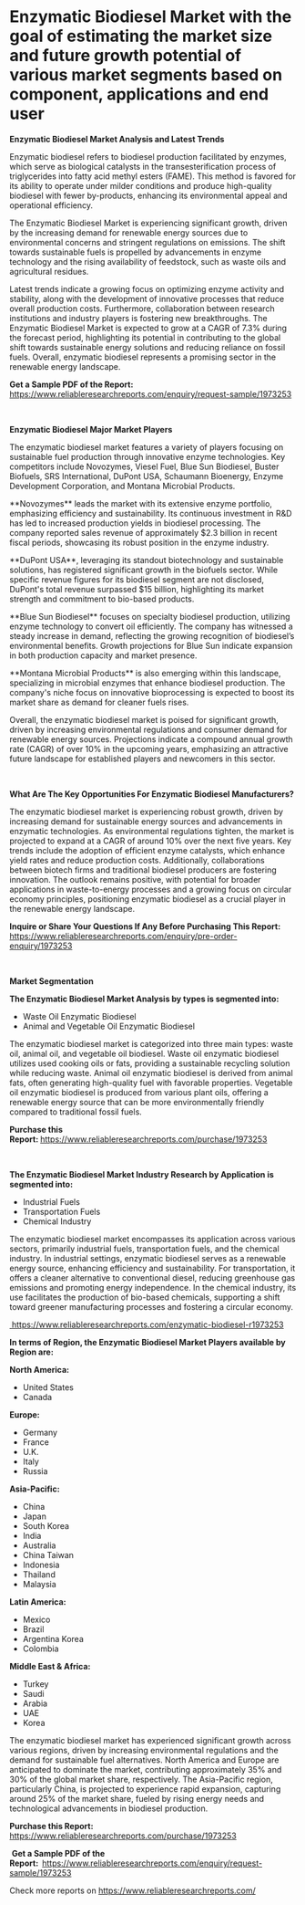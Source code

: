 <p><h1>Enzymatic Biodiesel Market with the goal of estimating the market size and future growth potential of various market segments based on component, applications and end user</h1></p><p><strong>Enzymatic Biodiesel Market Analysis and Latest Trends</strong></p>
<p><p>Enzymatic biodiesel refers to biodiesel production facilitated by enzymes, which serve as biological catalysts in the transesterification process of triglycerides into fatty acid methyl esters (FAME). This method is favored for its ability to operate under milder conditions and produce high-quality biodiesel with fewer by-products, enhancing its environmental appeal and operational efficiency. </p><p>The Enzymatic Biodiesel Market is experiencing significant growth, driven by the increasing demand for renewable energy sources due to environmental concerns and stringent regulations on emissions. The shift towards sustainable fuels is propelled by advancements in enzyme technology and the rising availability of feedstock, such as waste oils and agricultural residues.</p><p>Latest trends indicate a growing focus on optimizing enzyme activity and stability, along with the development of innovative processes that reduce overall production costs. Furthermore, collaboration between research institutions and industry players is fostering new breakthroughs. The Enzymatic Biodiesel Market is expected to grow at a CAGR of 7.3% during the forecast period, highlighting its potential in contributing to the global shift towards sustainable energy solutions and reducing reliance on fossil fuels. Overall, enzymatic biodiesel represents a promising sector in the renewable energy landscape.</p></p>
<p><strong>Get a Sample PDF of the Report:&nbsp;</strong> <a href="https://www.reliableresearchreports.com/enquiry/request-sample/1973253?utm_campaign=2263&utm_medium=2&utm_source=Github&utm_content=ia&utm_term=15022025&utm_id=enzymatic-biodiesel">https://www.reliableresearchreports.com/enquiry/request-sample/1973253</a></p>
<p>&nbsp;</p>
<p><strong>Enzymatic Biodiesel Major Market Players</strong></p>
<p><p>The enzymatic biodiesel market features a variety of players focusing on sustainable fuel production through innovative enzyme technologies. Key competitors include Novozymes, Viesel Fuel, Blue Sun Biodiesel, Buster Biofuels, SRS International, DuPont USA, Schaumann Bioenergy, Enzyme Development Corporation, and Montana Microbial Products.</p><p>**Novozymes** leads the market with its extensive enzyme portfolio, emphasizing efficiency and sustainability. Its continuous investment in R&D has led to increased production yields in biodiesel processing. The company reported sales revenue of approximately $2.3 billion in recent fiscal periods, showcasing its robust position in the enzyme industry.</p><p>**DuPont USA**, leveraging its standout biotechnology and sustainable solutions, has registered significant growth in the biofuels sector. While specific revenue figures for its biodiesel segment are not disclosed, DuPont's total revenue surpassed $15 billion, highlighting its market strength and commitment to bio-based products.</p><p>**Blue Sun Biodiesel** focuses on specialty biodiesel production, utilizing enzyme technology to convert oil efficiently. The company has witnessed a steady increase in demand, reflecting the growing recognition of biodiesel’s environmental benefits. Growth projections for Blue Sun indicate expansion in both production capacity and market presence.</p><p>**Montana Microbial Products** is also emerging within this landscape, specializing in microbial enzymes that enhance biodiesel production. The company's niche focus on innovative bioprocessing is expected to boost its market share as demand for cleaner fuels rises.</p><p>Overall, the enzymatic biodiesel market is poised for significant growth, driven by increasing environmental regulations and consumer demand for renewable energy sources. Projections indicate a compound annual growth rate (CAGR) of over 10% in the upcoming years, emphasizing an attractive future landscape for established players and newcomers in this sector.</p></p>
<p>&nbsp;</p>
<p><strong>What Are The Key Opportunities For Enzymatic Biodiesel Manufacturers?</strong></p>
<p><p>The enzymatic biodiesel market is experiencing robust growth, driven by increasing demand for sustainable energy sources and advancements in enzymatic technologies. As environmental regulations tighten, the market is projected to expand at a CAGR of around 10% over the next five years. Key trends include the adoption of efficient enzyme catalysts, which enhance yield rates and reduce production costs. Additionally, collaborations between biotech firms and traditional biodiesel producers are fostering innovation. The outlook remains positive, with potential for broader applications in waste-to-energy processes and a growing focus on circular economy principles, positioning enzymatic biodiesel as a crucial player in the renewable energy landscape.</p></p>
<p><strong>Inquire or Share Your Questions If Any Before Purchasing This Report:</strong> <a href="https://www.reliableresearchreports.com/enquiry/pre-order-enquiry/1973253?utm_campaign=2263&utm_medium=2&utm_source=Github&utm_content=ia&utm_term=15022025&utm_id=enzymatic-biodiesel">https://www.reliableresearchreports.com/enquiry/pre-order-enquiry/1973253</a></p>
<p>&nbsp;</p>
<p><strong>Market Segmentation</strong></p>
<p><strong>The Enzymatic Biodiesel Market Analysis by types is segmented into:</strong></p>
<p><ul><li>Waste Oil Enzymatic Biodiesel</li><li>Animal and Vegetable Oil Enzymatic Biodiesel</li></ul></p>
<p><p>The enzymatic biodiesel market is categorized into three main types: waste oil, animal oil, and vegetable oil biodiesel. Waste oil enzymatic biodiesel utilizes used cooking oils or fats, providing a sustainable recycling solution while reducing waste. Animal oil enzymatic biodiesel is derived from animal fats, often generating high-quality fuel with favorable properties. Vegetable oil enzymatic biodiesel is produced from various plant oils, offering a renewable energy source that can be more environmentally friendly compared to traditional fossil fuels.</p></p>
<p><strong>Purchase this Report:&nbsp;</strong><a href="https://www.reliableresearchreports.com/purchase/1973253?utm_campaign=2263&utm_medium=2&utm_source=Github&utm_content=ia&utm_term=15022025&utm_id=enzymatic-biodiesel">https://www.reliableresearchreports.com/purchase/1973253</a></p>
<p>&nbsp;</p>
<p><strong>The Enzymatic Biodiesel Market Industry Research by Application is segmented into:</strong></p>
<p><ul><li>Industrial Fuels</li><li>Transportation Fuels</li><li>Chemical Industry</li></ul></p>
<p><p>The enzymatic biodiesel market encompasses its application across various sectors, primarily industrial fuels, transportation fuels, and the chemical industry. In industrial settings, enzymatic biodiesel serves as a renewable energy source, enhancing efficiency and sustainability. For transportation, it offers a cleaner alternative to conventional diesel, reducing greenhouse gas emissions and promoting energy independence. In the chemical industry, its use facilitates the production of bio-based chemicals, supporting a shift toward greener manufacturing processes and fostering a circular economy.</p></p>
<p><a href="https://www.reliableresearchreports.com/enzymatic-biodiesel-r1973253?utm_campaign=2263&utm_medium=2&utm_source=Github&utm_content=ia&utm_term=15022025&utm_id=enzymatic-biodiesel">&nbsp;https://www.reliableresearchreports.com/enzymatic-biodiesel-r1973253</a></p>
<p><strong>In terms of Region, the Enzymatic Biodiesel Market Players available by Region are:</strong></p>
<p>
    <p> <strong> North America: </strong>
        <ul>
            <li>United States</li>
            <li>Canada</li>
        </ul>
        </p> 
    <p> <strong> Europe: </strong>
        <ul>
            <li>Germany</li>
            <li>France</li>
            <li>U.K.</li>
            <li>Italy</li>
            <li>Russia</li>
        </ul>
        </p> 
    <p> <strong> Asia-Pacific: </strong>
        <ul>
            <li>China</li>
            <li>Japan</li>
            <li>South Korea</li>
            <li>India</li>
            <li>Australia</li>
            <li>China Taiwan</li>
            <li>Indonesia</li>
            <li>Thailand</li>
            <li>Malaysia</li>
        </ul>
        </p> 
    <p> <strong> Latin America: </strong>
        <ul>
            <li>Mexico</li>
            <li>Brazil</li>
            <li>Argentina Korea</li>
            <li>Colombia</li>
        </ul>
        </p> 
    <p> <strong> Middle East & Africa: </strong>
        <ul>
            <li>Turkey</li>
            <li>Saudi</li>
            <li>Arabia</li>
            <li>UAE</li>
            <li>Korea</li>
        </ul>
    </p>
    </p>
<p><p>The enzymatic biodiesel market has experienced significant growth across various regions, driven by increasing environmental regulations and the demand for sustainable fuel alternatives. North America and Europe are anticipated to dominate the market, contributing approximately 35% and 30% of the global market share, respectively. The Asia-Pacific region, particularly China, is projected to experience rapid expansion, capturing around 25% of the market share, fueled by rising energy needs and technological advancements in biodiesel production.</p></p>
<p><strong>Purchase this Report: </strong><a href="https://www.reliableresearchreports.com/purchase/1973253?utm_campaign=2263&utm_medium=2&utm_source=Github&utm_content=ia&utm_term=15022025&utm_id=enzymatic-biodiesel">https://www.reliableresearchreports.com/purchase/1973253</a></p>
<p>&nbsp;<strong>Get a Sample PDF of the Report:&nbsp;&nbsp;</strong><a href="https://www.reliableresearchreports.com/enquiry/request-sample/1973253?utm_campaign=2263&utm_medium=2&utm_source=Github&utm_content=ia&utm_term=15022025&utm_id=enzymatic-biodiesel">https://www.reliableresearchreports.com/enquiry/request-sample/1973253</a></p>
<p><strong></strong></p>
<p>Check more reports on <a href="https://www.reliableresearchreports.com/?utm_campaign=2263&utm_medium=2&utm_source=Github&utm_content=ia&utm_term=15022025&utm_id=enzymatic-biodiesel">https://www.reliableresearchreports.com/</a></p>